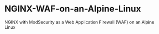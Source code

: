# NGINX-WAF-on-an-Alpine-Linux
NGINX with ModSecurity as a Web Application Firewall (WAF) on an Alpine Linux

